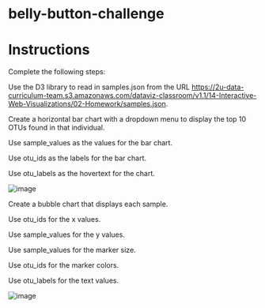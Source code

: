 # belly-button-challenge

# Instructions
Complete the following steps:

Use the D3 library to read in samples.json from the URL https://2u-data-curriculum-team.s3.amazonaws.com/dataviz-classroom/v1.1/14-Interactive-Web-Visualizations/02-Homework/samples.json.

Create a horizontal bar chart with a dropdown menu to display the top 10 OTUs found in that individual.

Use sample_values as the values for the bar chart.

Use otu_ids as the labels for the bar chart.

Use otu_labels as the hovertext for the chart.

![image](https://github.com/JesseOli100/belly-button-challenge/assets/62526904/5c301c70-aa20-4963-aab7-4ee6c53aad4c)

Create a bubble chart that displays each sample.

Use otu_ids for the x values.

Use sample_values for the y values.

Use sample_values for the marker size.

Use otu_ids for the marker colors.

Use otu_labels for the text values.

![image](https://github.com/JesseOli100/belly-button-challenge/assets/62526904/6dff58e6-14a8-42fa-80f4-c795c4ea761b)
